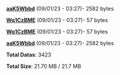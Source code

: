 [**aaK5Wbbd**](/data/aaK5Wbbd.txt) (09/01/23 - 03:27)- 2582 bytes

[**Wq1CzBME**](/data/Wq1CzBME.txt) (09/01/23 - 03:27)- 57 bytes

[**Wq1CzBME**](/data/Wq1CzBME.txt) (09/01/23 - 03:27)- 57 bytes

[**aaK5Wbbd**](/data/aaK5Wbbd.txt) (09/01/23 - 03:27)- 2582 bytes

**Total Datas**: 3423

**Total Size**: 21.70 MB / 21.7 MB